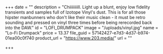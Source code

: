 +++
date = ""
description = "Chiiiiiiiill. Light up a blunt, enjoy low fidelity transients and samples full of Izotope Vinyl's dust. This is for all those hipster manbunners who don't like their music clean - it must be retro sounding and pressed on vinyl three times before being rerecorded back into the DAW."
id = "LOFI_DRUMPACK"
image = "/uploads/vinyl.jpg"
name = "Lo-Fi Drumpack"
price = 13.37
file_guid = 57142427-e7d3-4d37-b974-01ea00c0f740
product_url = "https://www.203.media/"
url = ""

+++
